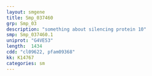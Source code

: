 ```yaml
---
layout: smgene
title: Smp_037460
grp: Smp_03
description: "something about silencing protein 10"
smp: Smp_037460.1
uniprot: "G4VE53"
length:  1434
cdd: "cl09622, pfam09368"
kk: K14767
categories: sm
---
```

